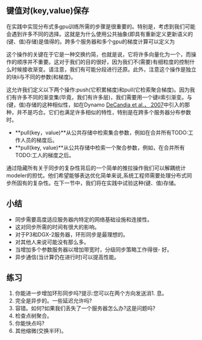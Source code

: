 

<!--
 * @version:
 * @Author:  StevenJokes https://github.com/StevenJokes
 * @Date: 2020-06-29 15:26:14
 * @LastEditors:  StevenJokes https://github.com/StevenJokes
 * @LastEditTime: 2020-06-30 17:48:12
 * @Description:
 * @TODO::
 * @Reference:
-->

##
##
##
## 键值对(key,value)保存

在实践中实现分布式多gpu训练所需的步骤是很重要的。特别是，考虑到我们可能会遇到许多不同的选择。这就是为什么使用公共抽象(即具有重新定义更新语义的(键、值)存储)是值得的。跨多个服务器和多个gpu的梯度计算可以定义为


这个操作的关键在于它是一种交换约简，也就是说，它将许多向量化为一个，而操作的顺序并不重要。这对于我们的目的很好，因为我们不(需要)有细粒度的控制什么时候接收渐变。请注意，我们有可能分段进行还原。此外，注意这个操作是独立的块ii与不同的参数(和梯度)。

这允许我们定义以下两个操作:push(它积累梯度)和pull(它检索聚合梯度)。因为我们有许多不同的渐变集(毕竟，我们有许多层)，我们需要用一个键ii索引渐变。与(键，值)存储的这种相似性，如在Dynamo [DeCandia et al.， 2007](http://preview.d2l.ai/d2l-en/PR-1088/chapter_references/zreferences.html#decandia-hastorun-jampani-ea-2007)中引入的那种，并不是巧合。它们也满足许多相似的特性，特别是在跨多个服务器分布参数时。

- **pull(key，value)**从公共存储中检索集合参数，例如在合并所有TODO:工作人员的梯度后。
- **pull(key, value)**从公共存储中检索一个聚合参数，例如，在合并所有TODO:工人的梯度之后。

通过隐藏所有关于同步的复杂性背后的一个简单的推拉操作我们可以解耦统计modeler的担忧。他们希望能够表达优化简单来说,系统工程师需要处理分布式同步所固有的复杂性。在下一节中，我们将在实践中试验这种(键、值)存储。

## 小结

- 同步需要高度适应服务器内特定的网络基础设施和连接性。
- 这对同步所需的时间有很大的影响。
- 对于P3和DGX-2服务器，环形同步是最理想的。
- 对其他人来说可能没有那么多。
- 当增加多个参数服务器以增加带宽时，分级同步策略工作得很- 好。
- 异步通信(当计算仍在进行时)可以提高性能。

## 练习

1. 你能进一步增加环形同步吗?提示:您可以在两个方向发送消1. 息。
1. 完全是异步的。一些延迟允许吗?
1. 容错。如何?如果我们丢失了一个服务器怎么办?这是问题吗?
1. 检查点树聚合。
1. 你能快点吗?
1. 其他缩微(交换半环)。

